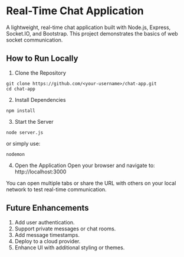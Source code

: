 # Real-Time Chat Application
A lightweight, real-time chat application built with Node.js, Express, Socket.IO, and Bootstrap. This project demonstrates the basics of web socket communication.

## How to Run Locally
1. Clone the Repository
```
git clone https://github.com/<your-username>/chat-app.git
cd chat-app
```
2. Install Dependencies
```
npm install
```
3. Start the Server
```
node server.js
```
or simply use:
```
nodemon
```
4. Open the Application
Open your browser and navigate to:
http://localhost:3000

You can open multiple tabs or share the URL with others on your local network to test real-time communication.

## Future Enhancements
 1. Add user authentication.
 2. Support private messages or chat rooms.
 3. Add message timestamps.
 4. Deploy to a cloud provider.
 5. Enhance UI with additional styling or themes.
